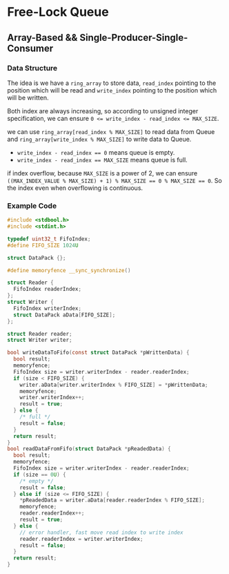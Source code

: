 # Free-Lock Queue

## Array-Based && Single-Producer-Single-Consumer

### Data Structure

The idea is we have a `ring_array` to store data, `read_index` pointing to the position which will be read and `write_index` pointing to the position which will be written.

Both index are always increasing, so according to unsigned integer specification, we can ensure `0 <= write_index - read_index <= MAX_SIZE`.

we can use `ring_array[read_index % MAX_SIZE]` to read data from Queue and `ring_array[write_index % MAX_SIZE]` to write data to Queue.

- `write_index - read_index == 0` means queue is empty.
- `write_index - read_index == MAX_SIZE` means queue is full.

if index overflow, because `MAX_SIZE` is a power of 2, we can ensure `((MAX_INDEX_VALUE % MAX_SIZE) + 1) % MAX_SIZE == 0 % MAX_SIZE == 0`. So the index even when overflowing is continuous.

### Example Code

```c
#include <stdbool.h>
#include <stdint.h>

typedef uint32_t FifoIndex;
#define FIFO_SIZE 1024U

struct DataPack {};

#define memoryfence __sync_synchronize()

struct Reader {
  FifoIndex readerIndex;
};
struct Writer {
  FifoIndex writerIndex;
  struct DataPack aData[FIFO_SIZE];
};

struct Reader reader;
struct Writer writer;

bool writeDataToFifo(const struct DataPack *pWrittenData) {
  bool result;
  memoryfence;
  FifoIndex size = writer.writerIndex - reader.readerIndex;
  if (size < FIFO_SIZE) {
    writer.aData[writer.writerIndex % FIFO_SIZE] = *pWrittenData;
    memoryfence;
    writer.writerIndex++;
    result = true;
  } else {
    /* full */
    result = false;
  }
  return result;
}
bool readDataFromFifo(struct DataPack *pReadedData) {
  bool result;
  memoryfence;
  FifoIndex size = writer.writerIndex - reader.readerIndex;
  if (size == 0U) {
    /* empty */
    result = false;
  } else if (size <= FIFO_SIZE) {
    *pReadedData = writer.aData[reader.readerIndex % FIFO_SIZE];
    memoryfence;
    reader.readerIndex++;
    result = true;
  } else {
    // error handler, fast move read index to write index
    reader.readerIndex = writer.writerIndex;
    result = false;
  }
  return result;
}

```
